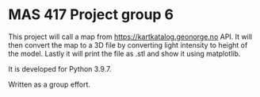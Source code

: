 # MAS 417 Project group 6

This project will call a map from https://kartkatalog.geonorge.no API. It will then convert the map to a 3D file by converting light intensity to height of the model. Lastly it will print the file as .stl and show it using matplotlib. 

It is developed for Python 3.9.7. 

Written as a group effort.

